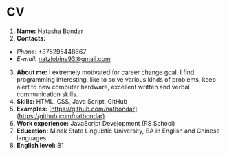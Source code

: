 # CV

1. **Name:** Natasha Bondar
2. **Contacts:** 
* *Phone:* +375295448667
* *E-mail:* natzlobina93@gmail.com
3. **About me:** I extremely motivated for career change goal. I find programming interesting, like to solve various kinds of problems, keep alert to new computer hardware, excellent written and verbal communication skills.
4. **Skills:** HTML, CSS, Java Script, GitHub
5. **Examples:** [https://github.com/natbondar](https://github.com/natbondar)
6. **Work experience:** JavaScript Development (RS School)
7. **Education:** Minsk State Linguistic University, BA in English and Chinese languages
8. **English level:** B1

